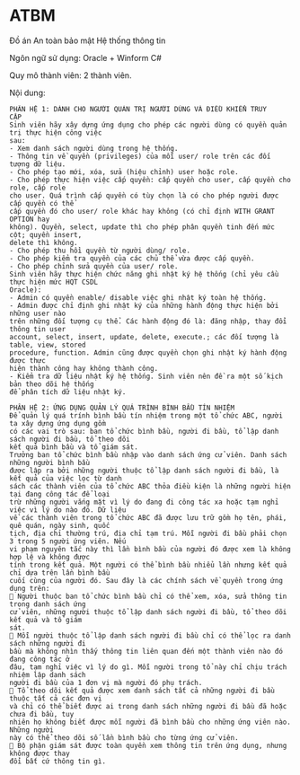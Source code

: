 # ATBM
Đồ án An toàn bảo mật Hệ thống thông tin

Ngôn ngữ sử dụng: Oracle + Winform C#

Quy mô thành viên: 2 thành viên.

Nội dung:

    PHÂN HỆ 1: DÀNH CHO NGƯỜI QUẢN TRỊ NGƯỜI DÙNG VÀ ĐIỀU KHIỂN TRUY
    CẬP
    Sinh viên hãy xây dựng ứng dụng cho phép các người dùng có quyền quản trị thực hiện công việc
    sau:
    - Xem danh sách người dùng trong hệ thống.
    - Thông tin về quyền (privileges) của mỗi user/ role trên các đối tượng dữ liệu.
    - Cho phép tạo mới, xóa, sửa (hiệu chỉnh) user hoặc role.
    - Cho phép thực hiện việc cấp quyền: cấp quyền cho user, cấp quyền cho role, cấp role
    cho user. Quá trình cấp quyền có tùy chọn là có cho phép người được cấp quyền có thể
    cấp quyền đó cho user/ role khác hay không (có chỉ định WITH GRANT OPTION hay
    không). Quyền, select, update thì cho phép phân quyền tinh đến mức cột; quyền insert,
    delete thì không.
    - Cho phép thu hồi quyền từ người dùng/ role.
    - Cho phép kiểm tra quyền của các chủ thể vừa được cấp quyền.
    - Cho phép chỉnh sửa quyền của user/ role.
    Sinh viên hãy thực hiện chức năng ghi nhật ký hệ thống (chỉ yêu cầu thực hiện mức HQT CSDL
    Oracle):
    - Admin có quyền enable/ disable việc ghi nhật ký toàn hệ thống.
    - Admin được chỉ định ghi nhật ký của những hành động thực hiện bởi những user nào
    trên những đối tượng cụ thể. Các hành động đó là: đăng nhập, thay đổi thông tin user
    account, select, insert, update, delete, execute.; các đối tượng là table, view, stored
    procedure, function. Admin cũng được quyền chọn ghi nhật ký hành động được thực
    hiện thành công hay không thành công.
    - Kiểm tra dữ liệu nhật ký hệ thống. Sinh viên nên đề ra một số kịch bản theo dõi hệ thống
    để phân tích dữ liệu nhật ký.
   
    PHÂN HỆ 2: ỨNG DỤNG QUẢN LÝ QUÁ TRÌNH BÌNH BẦU TÍN NHIỆM
    Để quản lý quá trính bình bầu tín nhiệm trong một tổ chức ABC, người ta xây dựng ứng dụng gồm
    có các vai trò sau: ban tổ chức bình bầu, người đi bầu, tổ lập danh sách người đi bầu, tổ theo dõi
    kết quả bình bầu và tổ giám sát.
    Trưởng ban tổ chức bình bầu nhập vào danh sách ứng cử viên. Danh sách những người bình bầu
    được lập ra bởi những người thuộc tổ lập danh sách người đi bầu, là kết quả của việc lọc từ danh
    sách các thành viên của tổ chức ABC thỏa điều kiện là những người hiện tại đang công tác để loại
    trừ những người vắng mặt vì lý do đang đi công tác xa hoặc tạm nghỉ việc vì lý do nào đó. Dữ liệu
    về các thành viên trong tổ chức ABC đã được lưu trữ gồm họ tên, phái, quê quán, ngày sinh, quốc
    tịch, địa chỉ thường trú, địa chỉ tạm trú. Mỗi người đi bầu phải chọn 3 trong 5 người ứng viên. Nếu
    vi phạm nguyên tắc này thì lần bình bầu của người đó được xem là không hợp lệ và không được
    tính trong kết quả. Một người có thể bình bầu nhiểu lần nhưng kết quả chỉ dựa trên lần bình bầu
    cuối cùng của người đó. Sau đây là các chính sách về quyền trong ứng dụng trên:
     Người thuộc ban tổ chức bình bầu chỉ có thể xem, xóa, sửa thông tin trong danh sách ứng
    cử viên, những người thuộc tổ lập danh sách người đi bầu, tổ theo dõi kết quả và tổ giám
    sát.
     Mỗi người thuộc tổ lập danh sách người đi bầu chỉ có thể lọc ra danh sách những người đi
    bầu mà không nhìn thấy thông tin liên quan đến một thành viên nào đó đang công tác ở
    đâu, tạm nghỉ việc vì lý do gì. Mỗi người trong tổ này chỉ chịu trách nhiệm lập danh sách
    người đi bầu của 1 đơn vị mà người đó phụ trách.
     Tổ theo dõi kết quả được xem danh sách tất cả những người đi bầu thuộc tất cả các đơn vị
    và chỉ có thể biết được ai trong danh sách những người đi bầu đã hoặc chưa đi bầu, tuy
    nhiên họ không biết được mỗi người đã bình bầu cho những ứng viên nào. Những người
    này có thể theo dõi số lần bình bầu cho từng ứng cử viên.
     Bộ phận giám sát được toàn quyền xem thông tin trên ứng dụng, nhưng không được thay
    đổi bất cứ thông tin gì. 
